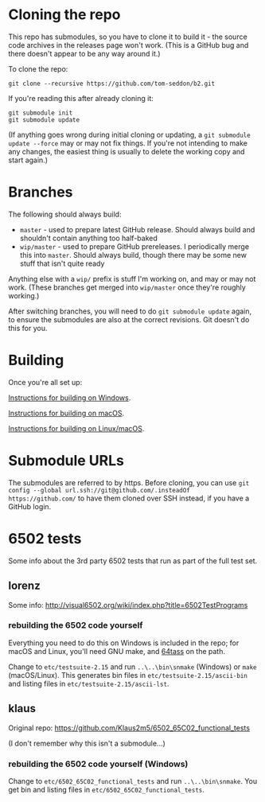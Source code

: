 # Cloning the repo

This repo has submodules, so you have to clone it to build it - the
source code archives in the releases page won't work. (This is a
GitHub bug and there doesn't appear to be any way around it.)

To clone the repo:

    git clone --recursive https://github.com/tom-seddon/b2.git
	
If you're reading this after already cloning it:

    git submodule init
	git submodule update

(If anything goes wrong during initial cloning or updating, a `git
submodule update --force` may or may not fix things. If you're not
intending to make any changes, the easiest thing is usually to delete
the working copy and start again.)

# Branches

The following should always build:

* `master` - used to prepare latest GitHub release. Should always
  build and shouldn't contain anything too half-baked
* `wip/master` - used to prepare GitHub prereleases. I periodically
  merge this into `master`. Should always build, though there may be
  some new stuff that isn't quite ready

Anything else with a `wip/` prefix is stuff I'm working on, and may or
may not work. (These branches get merged into `wip/master` once
they're roughly working.)

After switching branches, you will need to do `git submodule update`
again, to ensure the submodules are also at the correct revisions. Git
doesn't do this for you.

# Building

Once you're all set up:

[Instructions for building on Windows](./Building-on-Windows.md).

[Instructions for building on macOS](./Building-on-OSX.md).

[Instructions for building on Linux/macOS](./Building-on-Unix.md).

# Submodule URLs

The submodules are referred to by https. Before cloning, you can use
`git config --global url.ssh://git@github.com/.insteadOf
https://github.com/` to have them cloned over SSH instead, if you have
a GitHub login.

# 6502 tests

Some info about the 3rd party 6502 tests that run as part of the full
test set.

## lorenz ##

Some info: http://visual6502.org/wiki/index.php?title=6502TestPrograms

### rebuilding the 6502 code yourself ###

Everything you need to do this on Windows is included in the repo; for
macOS and Linux, you'll need GNU make, and
[64tass](http://tass64.sourceforge.net/) on the path.

Change to `etc/testsuite-2.15` and run `..\..\bin\snmake` (Windows) or
`make` (macOS/Linux). This generates bin files in
`etc/testsuite-2.15/ascii-bin` and listing files in
`etc/testsuite-2.15/ascii-lst`.

## klaus

Original repo: https://github.com/Klaus2m5/6502_65C02_functional_tests

(I don't remember why this isn't a submodule...)

### rebuilding the 6502 code yourself (Windows) ###

Change to `etc/6502_65C02_functional_tests` and run
`..\..\bin\snmake`. You get bin and listing files in
`etc/6502_65C02_functional_tests`.
